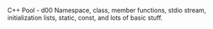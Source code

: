 C++ Pool - d00
Namespace, class, member functions, stdio stream, initialization lists, static, const, and lots of basic stuff.
